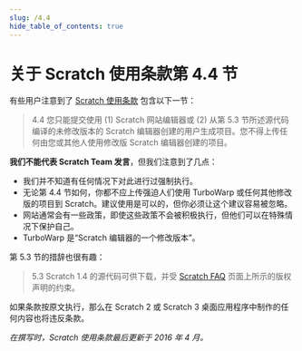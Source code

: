 ```yaml
---
slug: /4.4
hide_table_of_contents: true
---
```


# 关于 Scratch 使用条款第 4.4 节

有些用户注意到了 [Scratch 使用条款](https://scratch.mit.edu/terms_of_use) 包含以下一节：

> 4.4 您只能提交使用 (1) Scratch 网站编辑器或 (2) 从第 5.3 节所述源代码编译的未修改版本的 Scratch 编辑器创建的用户生成项目。您不得上传任何由您或其他人使用修改版 Scratch 编辑器创建的项目。

**我们不能代表 Scratch Team 发言**，但我们注意到了几点：

 - 我们并不知道有任何情况下对此进行过强制执行。
 - 无论第 4.4 节如何，你都不应上传强迫人们使用 TurboWarp 或任何其他修改版的项目到 Scratch。建议使用是可以的，但你必须让这个建议容易被忽略。
 - 网站通常会有一些政策，即使这些政策不会被积极执行，但他们可以在特殊情况下保护自己。
 - TurboWarp 是“Scratch 编辑器的一个修改版本”。

第 5.3 节的措辞也很有趣：

> 5.3 Scratch 1.4 的源代码可供下载，并受 [Scratch FAQ](https://scratch.mit.edu/faq) 页面上所示的版权声明的约束。

如果条款按原文执行，那么在 Scratch 2 或 Scratch 3 桌面应用程序中制作的任何内容也将违反条款。

*在撰写时，Scratch 使用条款最后更新于 2016 年 4 月。*
